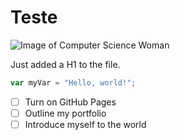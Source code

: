 <h1>Teste</h1>

![Image of Computer Science Woman](https://i.pinimg.com/564x/2c/da/e0/2cdae0322c478b154176b69549b4ddc6.jpg)
<p>Just added a H1 to the file.</p>

``` javascript
var myVar = "Hello, world!";
```

- [ ] Turn on GitHub Pages
- [ ] Outline my portfolio
- [ ] Introduce myself to the world
